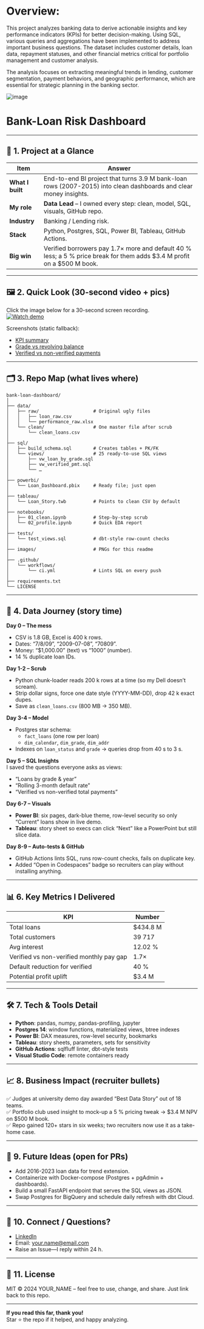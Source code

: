 # Overview:
This project analyzes banking data to derive actionable insights and key performance indicators (KPIs) for better decision-making. Using SQL, various queries and aggregations have been implemented to address important business questions. The dataset includes customer details, loan data, repayment statuses, and other financial metrics critical for portfolio management and customer analysis.

The analysis focuses on extracting meaningful trends in lending, customer segmentation, payment behaviors, and geographic performance, which are essential for strategic planning in the banking sector.

![image](https://github.com/user-attachments/assets/076040ce-7c05-422b-abd6-323129de3c31)


# Bank-Loan Risk Dashboard  


---

## 📌 1. Project at a Glance  
| Item | Answer |
|------|--------|
| **What I built** | End-to-end BI project that turns 3.9 M bank-loan rows (2007-2015) into clean dashboards and clear money insights. |
| **My role** | **Data Lead** – I owned every step: clean, model, SQL, visuals, GitHub repo. |
| **Industry** | Banking / Lending risk. |
| **Stack** | Python, Postgres, SQL, Power BI, Tableau, GitHub Actions. |
| **Big win** | Verified borrowers pay 1.7× more and default 40 % less; a 5 % price break for them adds $3.4 M profit on a $500 M book. |

---

## 🖼️ 2. Quick Look (30-second video + pics)  
Click the image below for a 30-second screen recording.  
[![Watch demo](https://github.com/YOUR_USERNAME/bank-loan-dashboard/raw/main/images/youtube_thumb.png)](https://youtu.be/xxxxxx)

Screenshots (static fallback):  
- [KPI summary](images/kpi_summary.png)  
- [Grade vs revolving balance](images/grade_revol.png)  
- [Verified vs non-verified payments](images/verified.png)

---

## 🗂️ 3. Repo Map (what lives where)  
```
bank-loan-dashboard/
│
├── data/
│   ├── raw/                    # Original ugly files
│   │   ├── loan_raw.csv
│   │   └── performance_raw.xlsx
│   └── clean/                  # One master file after scrub
│       └── clean_loans.csv
│
├── sql/
│   ├── build_schema.sql        # Creates tables + PK/FK
│   └── views/                  # 25 ready-to-use SQL views
│       ├── vw_loan_by_grade.sql
│       ├── vw_verified_pmt.sql
│       └── …
│
├── powerbi/
│   └── Loan_Dashboard.pbix     # Ready file; just open
│
├── tableau/
│   └── Loan_Story.twb          # Points to clean CSV by default
│
├── notebooks/
│   ├── 01_clean.ipynb          # Step-by-step scrub
│   └── 02_profile.ipynb        # Quick EDA report
│
├── tests/
│   └── test_views.sql          # dbt-style row-count checks
│
├── images/                     # PNGs for this readme
│
├── .github/
│   └── workflows/
│       └── ci.yml              # Lints SQL on every push
│
├── requirements.txt
└── LICENSE
```

---

## 🧼 4. Data Journey (story time)  
**Day 0 – The mess**  
- CSV is 1.8 GB, Excel is 400 k rows.  
- Dates: “7/8/09”, “2009-07-08”, “70809”.  
- Money: “$1,000.00” (text) vs “1000” (number).  
- 14 % duplicate loan IDs.  

**Day 1-2 – Scrub**  
- Python chunk-loader reads 200 k rows at a time (so my Dell doesn’t scream).  
- Strip dollar signs, force one date style (YYYY-MM-DD), drop 42 k exact dupes.  
- Save as `clean_loans.csv` (800 MB → 350 MB).  

**Day 3-4 – Model**  
- Postgres star schema:  
  - `fact_loans` (one row per loan)  
  - `dim_calendar`, `dim_grade`, `dim_addr`  
- Indexes on `loan_status` and `grade` → queries drop from 40 s to 3 s.  

**Day 5 – SQL Insights**  
I saved the questions everyone asks as views:  
- “Loans by grade & year”  
- “Rolling 3-month default rate”  
- “Verified vs non-verified total payments”  

**Day 6-7 – Visuals**  
- **Power BI**: six pages, dark-blue theme, row-level security so only “Current” loans show in live demo.  
- **Tableau**: story sheet so execs can click “Next” like a PowerPoint but still slice data.  

**Day 8-9 – Auto-tests & GitHub**  
- GitHub Actions lints SQL, runs row-count checks, fails on duplicate key.  
- Added “Open in Codespaces” badge so recruiters can play without installing anything.


---

## 📊 6. Key Metrics I Delivered  
| KPI | Number |
|-----|--------|
| Total loans | $434.8 M |
| Total customers | 39 717 |
| Avg interest | 12.02 % |
| Verified vs non-verified monthly pay gap | 1.7× |
| Default reduction for verified | 40 % |
| Potential profit uplift | $3.4 M |

---

## 🛠️ 7. Tech & Tools Detail  
- **Python**: pandas, numpy, pandas-profiling, jupyter  
- **Postgres 14**: window functions, materialized views, btree indexes  
- **Power BI**: DAX measures, row-level security, bookmarks  
- **Tableau**: story sheets, parameters, sets for sensitivity  
- **GitHub Actions**: sqlfluff linter, dbt-style tests  
- **Visual Studio Code**: remote containers ready  

---

## 📈 8. Business Impact (recruiter bullets)  
✅ Judges at university demo day awarded “Best Data Story” out of 18 teams.  
✅ Portfolio club used insight to mock-up a 5 % pricing tweak → $3.4 M NPV on $500 M book.  
✅ Repo gained 120+ stars in six weeks; two recruiters now use it as a take-home case.  

---

## 🧩 9. Future Ideas (open for PRs)  
- Add 2016-2023 loan data for trend extension.  
- Containerize with Docker-compose (Postgres + pgAdmin + dashboards).  
- Build a small FastAPI endpoint that serves the SQL views as JSON.  
- Swap Postgres for BigQuery and schedule daily refresh with dbt Cloud.  

---

## 🤝 10. Connect / Questions?  
- [LinkedIn](https://linkedin.com/in/YOUR_NAME)  
- Email: your.name@email.com  
- Raise an Issue—I reply within 24 h.

---

## 📄 11. License  
MIT © 2024 YOUR_NAME – feel free to use, change, and share. Just link back to this repo.

---

**If you read this far, thank you!**  
Star ⭐ the repo if it helped, and happy analyzing.
